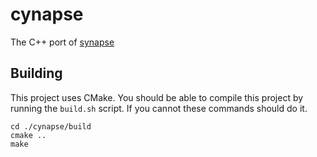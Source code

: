 # cynapse
The C++ port of [synapse](https://github.com/ptrstr/synapse)

## Building

This project uses CMake. You should be able to compile this project by running the `build.sh` script. If you cannot these commands should do it.
```
cd ./cynapse/build
cmake ..
make
```
